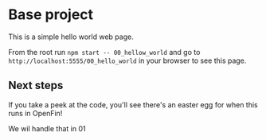 # Base project
This is a simple hello world web page.

From the root run `npm start -- 00_hellow_world` and go to `http://localhost:5555/00_hello_world` in your browser to see this page.

## Next steps
If you take a peek at the code, you'll see there's an easter egg for when this runs in OpenFin!

We wil handle that in 01